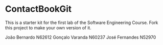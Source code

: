# ContactBookGit
This is a starter kit for the first lab of the Software Engineering Course.
Fork this project to make your own version of it.

João Bernardo N62612 
Gonçalo Varanda N60237
José Fernandes N52970
